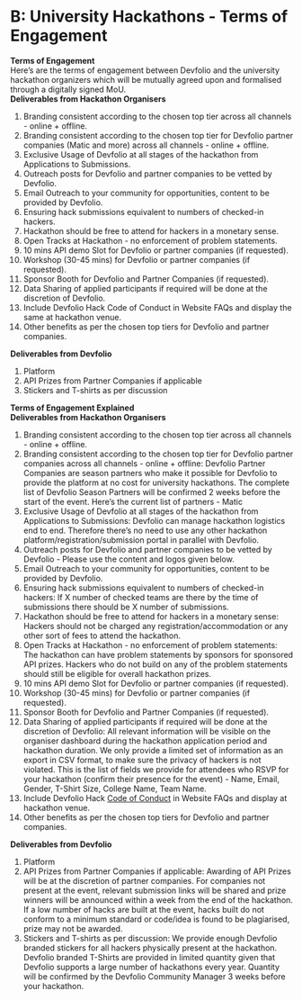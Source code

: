# B: University Hackathons - Terms of Engagement

**Terms of Engagement**  
Here’s are the terms of engagement between Devfolio and the university hackathon organizers which will be mutually agreed upon and formalised through a digitally signed MoU.  
**Deliverables from Hackathon Organisers**  


1. Branding consistent according to the chosen top tier across all channels - online + offline.
2. Branding consistent according to the chosen top tier for Devfolio partner companies \(Matic and more\) across all channels - online + offline.
3. Exclusive Usage of Devfolio at all stages of the hackathon from Applications to Submissions.
4. Outreach posts for Devfolio and partner companies to be vetted by Devfolio.
5. Email Outreach to your community for opportunities, content to be provided by Devfolio.
6. Ensuring hack submissions equivalent to numbers of checked-in hackers.
7. Hackathon should be free to attend for hackers in a monetary sense.
8. Open Tracks at Hackathon - no enforcement of problem statements.
9. 10 mins API demo Slot for Devfolio or partner companies \(if requested\).
10. Workshop \(30-45 mins\) for Devfolio or partner companies \(if requested\).
11. Sponsor Booth for Devfolio and Partner Companies \(if requested\).
12. Data Sharing of applied participants if required will be done at the discretion of Devfolio.
13. Include Devfolio Hack Code of Conduct in Website FAQs and display the same at hackathon venue.
14. Other benefits as per the chosen top tiers for Devfolio and partner companies.

  
**Deliverables from Devfolio**  


1. Platform
2. API Prizes from Partner Companies if applicable
3. Stickers and T-shirts as per discussion

  
**Terms of Engagement Explained**  
**Deliverables from Hackathon Organisers**  


1. Branding consistent according to the chosen top tier across all channels - online + offline.
2. Branding consistent according to the chosen top tier for Devfolio partner companies across all channels - online + offline: Devfolio Partner Companies are season partners who make it possible for Devfolio to provide the platform at no cost for university hackathons. The complete list of Devfolio Season Partners will be confirmed 2 weeks before the start of the event. Here’s the current list of partners - Matic 
3. Exclusive Usage of Devfolio at all stages of the hackathon from Applications to Submissions: Devfolio can manage hackathon logistics end to end. Therefore there’s no need to use any other hackathon platform/registration/submission portal in parallel with Devfolio. 
4. Outreach posts for Devfolio and partner companies to be vetted by Devfolio - Please use the content and logos given below.
5. Email Outreach to your community for opportunities, content to be provided by Devfolio.
6. Ensuring hack submissions equivalent to numbers of checked-in hackers: If X number of checked teams are there by the time of submissions there should be X number of submissions.
7. Hackathon should be free to attend for hackers in a monetary sense: Hackers should not be charged any registration/accommodation or any other sort of fees to attend the hackathon.
8. Open Tracks at Hackathon - no enforcement of problem statements: The hackathon can have problem statements by sponsors for sponsored API prizes. Hackers who do not build on any of the problem statements should still be eligible for overall hackathon prizes. 
9. 10 mins API demo Slot for Devfolio or partner companies \(if requested\).
10. Workshop \(30-45 mins\) for Devfolio or partner companies \(if requested\).
11. Sponsor Booth for Devfolio and Partner Companies \(if requested\).
12. Data Sharing of applied participants if required will be done at the discretion of Devfolio: All relevant information will be visible on the organiser dashboard during the hackathon application period and hackathon duration. We only provide a limited set of information as an export in CSV format, to make sure the privacy of hackers is not violated. This is the list of fields we provide for attendees who RSVP for your hackathon \(confirm their presence for the event\) - Name, Email, Gender, T-Shirt Size, College Name, Team Name.
13. Include Devfolio Hack [Code of Conduct](https://devfolio.co/code-of-conduct) in Website FAQs and display at hackathon venue.
14. Other benefits as per the chosen top tiers for Devfolio and partner companies.

  
**Deliverables from Devfolio**  


1. Platform
2. API Prizes from Partner Companies if applicable: Awarding of API Prizes will be at the discretion of partner companies. For companies not present at the event, relevant submission links will be shared and prize winners will be announced within a week from the end of the hackathon. If a low number of hacks are built at the event, hacks built do not conform to a minimum standard or code/idea is found to be plagiarised, prize may not be awarded.
3. Stickers and T-shirts as per discussion: We provide enough Devfolio branded stickers for all hackers physically present at the hackathon. Devfolio branded T-Shirts are provided in limited quantity given that Devfolio supports a large number of hackathons every year. Quantity will be confirmed by the Devfolio Community Manager 3 weeks before your hackathon.

